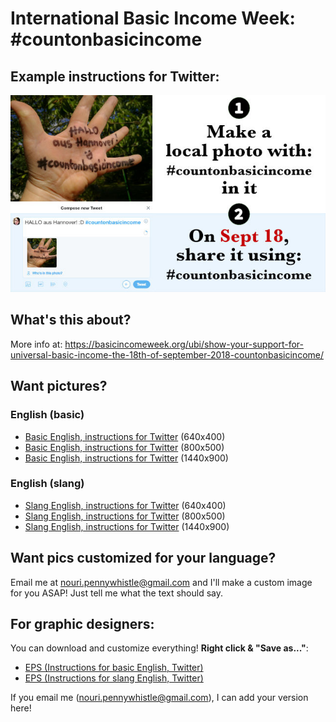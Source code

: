 # International Basic Income Week: #countonbasicincome

## Example instructions for Twitter:

![Example #countonbasicincome instructions for twitter](https://raw.githubusercontent.com/nouripen/interational-basic-income-week/master/count-on-basic-income/exports/instructions-twitter-EN_basic%20(640x400).jpg)


## What's this about?

More info at:
https://basicincomeweek.org/ubi/show-your-support-for-universal-basic-income-the-18th-of-september-2018-countonbasicincome/


## Want pictures?

### English (basic)

- [Basic English, instructions for Twitter](https://raw.githubusercontent.com/nouripen/interational-basic-income-week/master/count-on-basic-income/exports/instructions-twitter-EN_basic%20(640x400).jpg) (640x400)
- [Basic English, instructions for Twitter](https://raw.githubusercontent.com/nouripen/interational-basic-income-week/master/count-on-basic-income/exports/instructions-twitter-EN_basic%20(800x500).jpg) (800x500)
- [Basic English, instructions for Twitter](https://raw.githubusercontent.com/nouripen/interational-basic-income-week/master/count-on-basic-income/exports/instructions-twitter-EN_basic%20(1440x900).jpg) (1440x900)

### English (slang)

- [Slang English, instructions for Twitter](https://raw.githubusercontent.com/nouripen/interational-basic-income-week/master/count-on-basic-income/exports/instructions-twitter-EN_slang%20(640x400).jpg) (640x400)
- [Slang English, instructions for Twitter](https://raw.githubusercontent.com/nouripen/interational-basic-income-week/master/count-on-basic-income/exports/instructions-twitter-EN_slang%20(800x500).jpg) (800x500)
- [Slang English, instructions for Twitter](https://raw.githubusercontent.com/nouripen/interational-basic-income-week/master/count-on-basic-income/exports/instructions-twitter-EN_slang%20(1440x900).jpg) (1440x900)


## Want pics customized for your language?

Email me at nouri.pennywhistle@gmail.com and I'll make a custom image for you ASAP!
Just tell me what the text should say.


## For graphic designers:

You can download and customize everything! **Right click & "Save as..."**:
- [EPS (Instructions for basic English, Twitter)](https://raw.githubusercontent.com/nouripen/interational-basic-income-week/master/count-on-basic-income/instructions-twitter-EN_basic.eps)
- [EPS (Instructions for slang English, Twitter)](https://raw.githubusercontent.com/nouripen/interational-basic-income-week/master/count-on-basic-income/instructions-twitter-EN_slang.eps)

If you email me (nouri.pennywhistle@gmail.com), I can add your version here!
